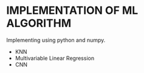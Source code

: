 # IMPLEMENTATION OF ML ALGORITHM
Implementing using python and numpy.
* KNN
* Multivariable Linear Regression
* CNN



